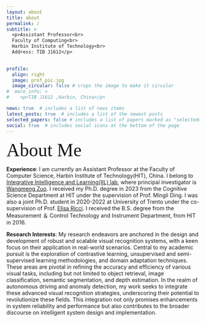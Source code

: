 ```yaml
---
layout: about
title: about
permalink: /
subtitle: > 
  <p>Assistant Professor<br>
  Faculty of Computing<br>
  Harbin Institute of Technology<br>
  Address: TIB J1612</p> 
  

profile:
  align: right
  image: prof_pic.jpg
  image_circular: false # crops the image to make it circular
#  more_info: >
#    <p>TIB J1612 ,Harbin, China</p>

news: true  # includes a list of news items
latest_posts: true  # includes a list of the newest posts
selected_papers: false # includes a list of papers marked as "selected={true}"
social: true  # includes social icons at the bottom of the page
---
```

<font size=7 face="黑体"> About Me </font>

**Experience**: I am currently an Assistant Professor at the Faculty of Computer Science, Harbin Institute of Technology(HIT), China.
I belong to [Integrative Intelligence and Learning(IIL) lab](http://en.iil.ac.cn/default.aspx), where principal investigator is [Wangmeng Zuo](http://homepage.hit.edu.cn/wangmengzuo?lang=zh).
I received my Ph.D. degree in 2023 from the Cognitive Science Department at HIT under the supervision of Prof. Mingli Ding. 
I was also a joint Ph.D. student in 2020-2022 at University of Trento under the co-supervision of Prof. [Elisa Ricci](https://eliricci.eu/). 
I received the B.S. degree from the  Measurement ＆ Control Technology and Instrument Department, from HIT in 2016.

**Research Interests**: My research endeavors are anchored in the design and development of robust and scalable visual recognition systems, with a keen focus on their application in real-world scenarios.
Central to my academic pursuit is the exploration of contrastive learning, unsupervised and semi-supervised learning methodologies, and domain adaptation techniques. 
These areas are pivotal in refining the accuracy and efficiency of various visual tasks, including but not limited to object retrieval, image classification, semantic segmentation, and depth estimation.
In the realm of autonomous driving and anomaly detection, my work seeks to integrate these advanced visual recognition strategies, 
underscoring their potential to revolutionize these fields. 
This integration not only promises enhancements in system reliability and performance but also contributes to the broader discourse on intelligent system design and implementation.

